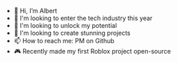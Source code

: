 - 👋 Hi, I’m Albert
- 🤝 I'm looking to enter the tech industry this year
- 👀 I'm looking to unlock my potential
- 📜 I'm looking to create stunning projects
- 📫 How to reach me: PM on Github
- 🎮 Recently made my first Roblox project open-source

<!---
Neo802/Neo802 is a ✨ special ✨ repository because its `README.md` (this file) appears on your GitHub profile.
You can click the Preview link to take a look at your changes.
--->
